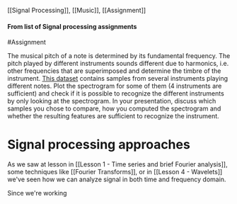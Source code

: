 [[Signal Processing]], [[Music]], [[Assignment]]

#### From list of **Signal processing assignments**

#Assignment 

The musical pitch of a note is determined by its fundamental frequency. The pitch played by different instruments sounds different due to harmonics, i.e. other frequencies that are superimposed and determine the timbre of the instrument. [This dataset](https://philharmonia.co.uk/resources/sound-samples/) contains samples from several instruments playing different notes. Plot the spectrogram for some of them (4 instruments are sufficient) and check if it is possible to recognize the different instruments by only looking at the spectrogram. In your presentation, discuss which samples you chose to compare, how you computed the spectrogram and whether the resulting features are sufficient to recognize the instrument.


# Signal processing approaches

As we saw at lesson in [[Lesson 1 - Time series and brief Fourier analysis]], some techniques like [[Fourier Transforms]], or in [[Lesson 4 - Wavelets]] we've seen how we can analyze signal in both time and frequency domain.

Since we're working